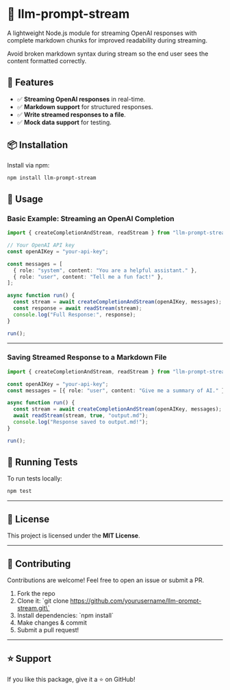 # 📜 llm-prompt-stream

A lightweight Node.js module for streaming OpenAI responses with complete markdown chunks for improved readability during streaming.

Avoid broken markdown syntax during stream so the end user sees the content formatted correctly.

## 🚀 Features

- ✅ **Streaming OpenAI responses** in real-time.
- ✅ **Markdown support** for structured responses.
- ✅ **Write streamed responses to a file**.
- ✅ **Mock data support** for testing.

## 📦 Installation

Install via npm:

```sh
npm install llm-prompt-stream
```

## 🔧 Usage

### **Basic Example: Streaming an OpenAI Completion**

```ts
import { createCompletionAndStream, readStream } from "llm-prompt-stream";

// Your OpenAI API key
const openAIKey = "your-api-key";

const messages = [
  { role: "system", content: "You are a helpful assistant." },
  { role: "user", content: "Tell me a fun fact!" },
];

async function run() {
  const stream = await createCompletionAndStream(openAIKey, messages);
  const response = await readStream(stream);
  console.log("Full Response:", response);
}

run();
```

---

### **Saving Streamed Response to a Markdown File**

```ts
import { createCompletionAndStream, readStream } from "llm-prompt-stream";

const openAIKey = "your-api-key";
const messages = [{ role: "user", content: "Give me a summary of AI." }];

async function run() {
  const stream = await createCompletionAndStream(openAIKey, messages);
  await readStream(stream, true, "output.md");
  console.log("Response saved to output.md!");
}

run();
```

## 🧪 Running Tests

To run tests locally:

```sh
npm test
```

---

## 📜 License

This project is licensed under the **MIT License**.

---

## 🤝 Contributing

Contributions are welcome! Feel free to open an issue or submit a PR.

1. Fork the repo
2. Clone it: \`git clone https://github.com/yourusername/llm-prompt-stream.git\`
3. Install dependencies: \`npm install\`
4. Make changes & commit
5. Submit a pull request!

---

## ⭐ Support

If you like this package, give it a ⭐ on GitHub!
